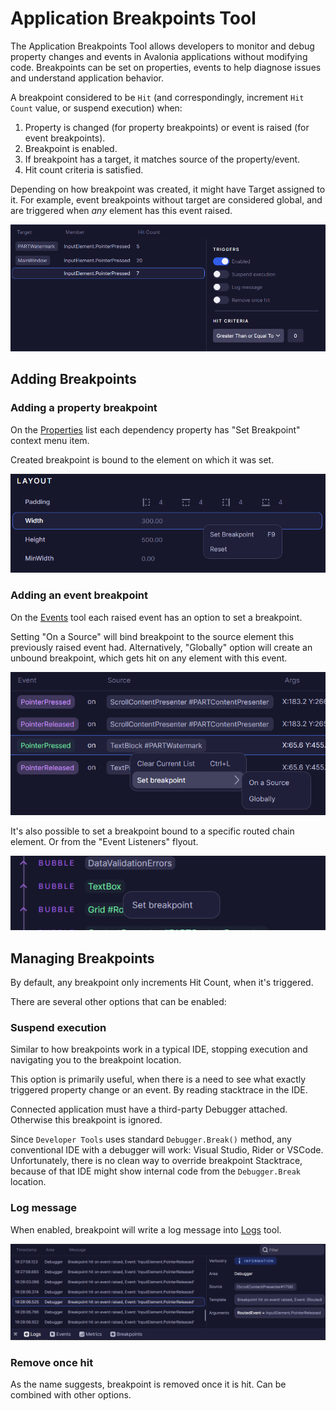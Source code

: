 # Application Breakpoints Tool

The Application Breakpoints Tool allows developers to monitor and debug property changes and events in Avalonia applications without modifying code. Breakpoints can be set on properties, events to help diagnose issues and understand application behavior.

A breakpoint considered to be `Hit` (and correspondingly, increment `Hit Count` value, or suspend execution) when:
1. Property is changed (for property breakpoints) or event is raised (for event breakpoints).
2. Breakpoint is enabled.
3. If breakpoint has a target, it matches source of the property/event.
4. Hit count criteria is satisfied.

Depending on how breakpoint was created, it might have Target assigned to it.
For example, event breakpoints without target are considered global, and are triggered when _any_ element has this event raised.

![List of breakpoints with options panel](../../../../static/img/dev-tools/breakpoints-list.png)


## Adding Breakpoints

### Adding a property breakpoint

On the [Properties](./elements/properties.md) list each dependency property has "Set Breakpoint" context menu item.

Created breakpoint is bound to the element on which it was set. 

![Setting breakpoint on a property](../../../../static/img/dev-tools/breakpoint-set-on-propety.png)

### Adding an event breakpoint

On the [Events](./events.md) tool each raised event has an option to set a breakpoint.

Setting "On a Source" will bind breakpoint to the source element this previously raised event had. Alternatively, "Globally" option will create an unbound breakpoint, which gets hit on any element with this event. 

![Setting breakpoint on a raised event](../../../../static/img/dev-tools/breakpoint-set-on-raised-event.png)

It's also possible to set a breakpoint bound to a specific routed chain element. Or from the "Event Listeners" flyout.  

![Setting breakpoint on a chain element](../../../../static/img/dev-tools/breakpoint-set-on-chain-element.png)

## Managing Breakpoints

By default, any breakpoint only increments Hit Count, when it's triggered.

There are several other options that can be enabled:

### Suspend execution

Similar to how breakpoints work in a typical IDE, stopping execution and navigating you to the breakpoint location.

This option is primarily useful, when there is a need to see what exactly triggered property change or an event. By reading stacktrace in the IDE.

Connected application must have a third-party Debugger attached. Otherwise this breakpoint is ignored.

Since `Developer Tools` uses standard `Debugger.Break()` method, any conventional IDE with a debugger will work: Visual Studio, Rider or VSCode.
Unfortunately, there is no clean way to override breakpoint Stacktrace, because of that IDE might show internal code from the `Debugger.Break` location.

### Log message

When enabled, breakpoint will write a log message into [Logs](./logs.md) tool.

![Log output from triggered breakpoints](../../../../static/img/dev-tools/breakpoints-logs-ouput.png)

### Remove once hit

As the name suggests, breakpoint is removed once it is hit. Can be combined with other options.